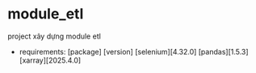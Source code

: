 # module_etl
project xây dựng module etl
- requirements:
[package] [version]
[selenium][4.32.0]
[pandas][1.5.3]
[xarray][2025.4.0]
